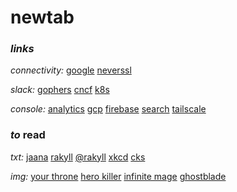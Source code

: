 # newtab

### _links_

_connectivity:_
[google](http://connectivitycheck.android.com/generate_204)
[neverssl](http://neverssl.com)

_slack:_
[gophers](https://gophers.slack.com/)
[cncf](https://cloud-native.slack.com/)
[k8s](https://kubernetes.slack.com/)

_console:_
[analytics](https://analytics.google.com)
[gcp](https://console.cloud.google.com/home/dashboard?project=com-seankhliao)
[firebase](https://console.firebase.google.com/project/com-seankhliao/overview)
[search](https://search.google.com/search-console/)
[tailscale](https://login.tailscale.com/admin/machines)

### _to_ read

_txt:_
[jaana](https://jbd.dev)
[rakyll](https://rakyll.org)
[@rakyll](https://medium.com/@rakyll)
[xkcd](https://xkcd.com)
[cks](https://utcc.utoronto.ca/~cks/space/blog/__IndexChron)

_img:_
[your throne](https://www.webtoons.com/en/fantasy/your-throne/list?title_no=2009)
[hero killer](https://www.webtoons.com/en/action/hero-killer/list?title_no=2745)
[infinite mage](https://www.asurascans.com/manga/4569947261-infinite-mage/)
[ghostblade](https://tapas.io/series/GhostBlade/info)

